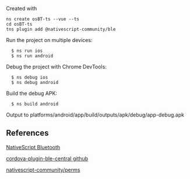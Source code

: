 
Created with

```
ns create osBT-ts --vue --ts
cd osBT-ts
tns plugin add @nativescript-community/ble
```

Run the project on multiple devices:

```
  $ ns run ios
  $ ns run android
```

Debug the project with Chrome DevTools:

```
  $ ns debug ios
  $ ns debug android
```

Build the debug APK:

```
  $ ns build android
```

Output to platforms/android/app/build/outputs/apk/debug/app-debug.apk

## References

[NativeScript Bluetooth](https://github.com/nativescript-community/ble)

[cordova-plugin-ble-central github](https://github.com/don/cordova-plugin-ble-central)

[nativescript-community/perms](https://github.com/nativescript-community/perms)


